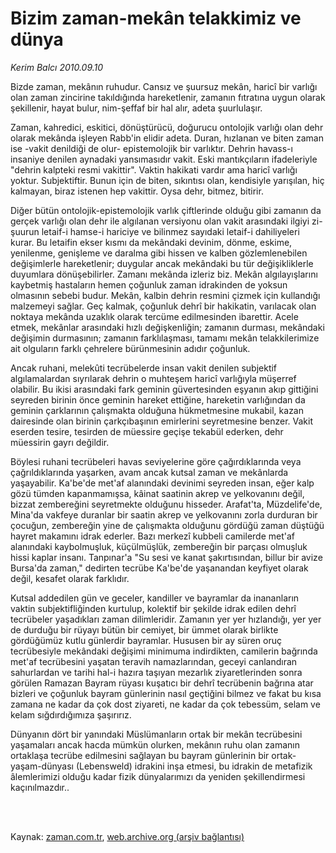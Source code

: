 # Bizim zaman-mekân  telakkimiz ve dünya

*Kerim Balcı 2010.09.10*

<td class="columnist-detail">
<p>Bizde zaman, mekânın ruhudur. Cansız ve şuursuz mekân, haricî bir varlığı olan zaman zincirine takıldığında hareketlenir, zamanın fıtratına uygun olarak şekillenir, hayat bulur, nim-şeffaf bir hal alır, adeta şuurlulaşır.</p>
<p>
<div id="haberMetinDiv">
<p>Zaman, kahredici, eskitici, dönüştürücü, doğurucu ontolojik varlığı olan dehr olarak mekânda işleyen Rabb'in elidir adeta. Duran, hızlanan ve biten zaman ise -vakit denildiği de olur- epistemolojik bir varlıktır. Dehrin havass-ı insaniye denilen aynadaki yansımasıdır vakit. Eski mantıkçıların ifadeleriyle "dehrin kalpteki resmi vakittir". Vaktin hakikati vardır ama haricî varlığı yoktur. Subjektiftir. Bunun için de biten, sıkıntısı olan, kendisiyle yarışılan, hiç kalmayan, biraz istenen hep vakittir. Oysa dehr, bitmez, bitirir.
<p>Diğer bütün ontolojik-epistemolojik varlık çiftlerinde olduğu gibi zamanın da gerçek varlığı olan dehr ile algılanan versiyonu olan vakit arasındaki ilgiyi zi-şuurun letaif-i hamse-i hariciye ve bilinmez sayıdaki letaif-i dahiliyeleri kurar. Bu letaifin ekser kısmı da mekândaki devinim, dönme, eskime, yenilenme, genişleme ve daralma gibi hissen ve kalben gözlemlenebilen değişimlerle hareketlenir; duygular ancak mekândaki bu tür değişikliklerle duyumlara dönüşebilirler. Zamanı mekânda izleriz biz. Mekân algılayışlarını kaybetmiş hastaların hemen çoğunluk zaman idrakinden de yoksun olmasının sebebi budur. Mekân, kalbin dehrin resmini çizmek için kullandığı malzemeyi sağlar. Geç kalmak, çoğunluk dehrî bir hakikatin, varılacak olan noktaya mekânda uzaklık olarak tercüme edilmesinden ibarettir. Acele etmek, mekânlar arasındaki hızlı değişkenliğin; zamanın durması, mekândaki değişimin durmasının; zamanın farklılaşması, tamamı mekân telakkilerimize ait olguların farklı çehrelere bürünmesinin adıdır çoğunluk.
<p>Ancak ruhani, melekûti tecrübelerde insan vakit denilen subjektif algılamalardan sıyrılarak dehrin o muhteşem haricî varlığıyla müşerref olabilir. Bu ikisi arasındaki fark geminin güvertesinden eşyanın akıp gittiğini seyreden birinin önce geminin hareket ettiğine, hareketin varlığından da geminin çarklarının çalışmakta olduğuna hükmetmesine mukabil, kazan dairesinde olan birinin çarkçıbaşının emirlerini seyretmesine benzer. Vakit eserden tesire, tesirden de müessire geçişe tekabül ederken, dehr müessirin gayrı değildir.
<p>Böylesi ruhani tecrübeleri havas seviyelerine göre çağırdıklarında veya çağrıldıklarında yaşarken, avam ancak kutsal zaman ve mekânlarda yaşayabilir. Ka'be'de met'af alanındaki devinimi seyreden insan, eğer kalp gözü tümden kapanmamışsa, kâinat saatinin akrep ve yelkovanını değil, bizzat zembereğini seyretmekte olduğunu hisseder. Arafat'ta, Müzdelife'de, Mina'da vakfeye duranlar bir saatin akrep ve yelkovanını zorla durduran bir çocuğun, zembereğin yine de çalışmakta olduğunu gördüğü zaman düştüğü hayret makamını idrak ederler. Bazı merkezî kubbeli camilerde met'af alanındaki kaybolmuşluk, küçülmüşlük, zembereğin bir parçası olmuşluk hissi kaplar insanı. Tanpınar'a "Su sesi ve kanat şakırtısından, billur bir avize Bursa'da zaman," dedirten tecrübe Ka'be'de yaşanandan keyfiyet olarak değil, kesafet olarak farklıdır.
<p>Kutsal addedilen gün ve geceler, kandiller ve bayramlar da inananların vaktin subjektifliğinden kurtulup, kolektif bir şekilde idrak edilen dehrî tecrübeler yaşadıkları zaman dilimleridir. Zamanın yer yer hızlandığı, yer yer de durduğu bir rüyayı bütün bir cemiyet, bir ümmet olarak birlikte gördüğümüz kutlu günlerdir bayramlar. Hususen bir ay süren oruç tecrübesiyle mekândaki değişimi minimuma indirdikten, camilerin bağrında met'af tecrübesini yaşatan teravih namazlarından, geceyi canlandıran sahurlardan ve tarihi hal-i hazıra taşıyan mezarlık ziyaretlerinden sonra görülen Ramazan Bayram rüyası kuşatıcı bir dehrî tecrübenin bağrına atar bizleri ve çoğunluk bayram günlerinin nasıl geçtiğini bilmez ve fakat bu kısa zamana ne kadar da çok dost ziyareti, ne kadar da çok tebessüm, selam ve kelam sığdırdığımıza şaşırırız.
<p>Dünyanın dört bir yanındaki Müslümanların ortak bir mekân tecrübesini yaşamaları ancak hacda mümkün olurken, mekânın ruhu olan zamanın ortaklaşa tecrübe edilmesini sağlayan bu bayram günlerinin bir ortak-yaşam-dünyası (Lebensweld) idrakini inşa etmesi, bu idrakin de metafizik âlemlerimizi olduğu kadar fizik dünyalarımızı da yeniden şekillendirmesi kaçınılmazdır.. </p></p></p></p></p></p></div>
</p>


<p><br>
		 </br></p></td>

Kaynak: [zaman.com.tr](http://zaman.com.tr/yazar.do?yazino=1026020), [web.archive.org (arşiv bağlantısı)](http://web.archive.org/web/20110425010644/http://www.zaman.com.tr:80/yazar.do?yazino=1026020)
